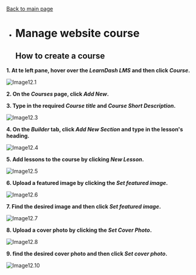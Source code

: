 [Back to main page](https://github.com/samremonte/b1m/blob/main/documentation.md)

- # Manage website course
  
  <h2>How to create a course</h2>
  
 **1. At te left pane, hover over the _LearnDash LMS_ and then click _Course_.**

![Image12.1](/img/12.1.PNG)

 **2. On the _Courses_ page, click _Add New_.**

 **3. Type in the required _Course title_ and _Course Short Description_.**

![Image12.3](/img/12.3.PNG)

 **4. On the _Builder_ tab, click _Add New Section_ and type in the lesson's heading.**

![Image12.4](/img/12.4.PNG)

 **5. Add lessons to the course by clicking _New Lesson_.**

![Image12.5](/img/12.5.PNG)

**6. Upload a featured image by clicking the _Set featured image_.**

![Image12.6](/img/12.6.PNG)

**7. Find the desired image and then click _Set featured image_.**

![Image12.7](/img/12.7.PNG)

**8. Upload a cover photo by clicking the _Set Cover Photo_.**

![Image12.8](/img/12.8.PNG)

**9. find the desired cover photo and then click _Set cover photo_.**

![Image12.10](/img/12.10.PNG)
